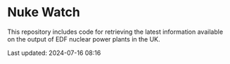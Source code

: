 # Nuke Watch

This repository includes code for retrieving the latest information available on the output of EDF nuclear power plants in the UK.

Last updated: 2024-07-16 08:16